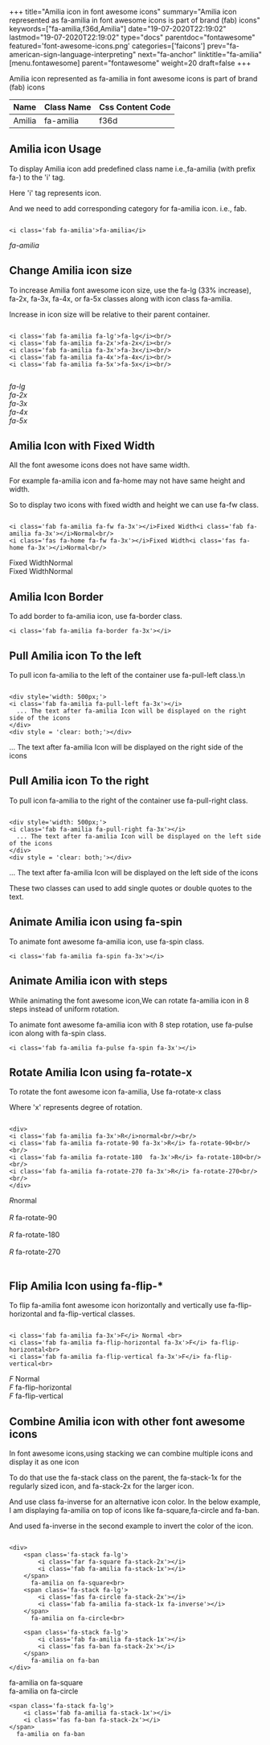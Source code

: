 +++
title="Amilia icon in font awesome icons"
summary="Amilia icon represented as fa-amilia in font awesome icons is part of brand (fab) icons"
keywords=["fa-amilia,f36d,Amilia"]
date="19-07-2020T22:19:02"
lastmod="19-07-2020T22:19:02"
type="docs"
parentdoc="fontawesome"
featured='font-awesome-icons.png'
categories=['faicons']
prev="fa-american-sign-language-interpreting"
next="fa-anchor"
linktitle="fa-amilia"
[menu.fontawesome]
parent="fontawesome"
weight=20
draft=false
+++


Amilia icon represented as fa-amilia in font awesome icons is part of brand (fab) icons

<div class='table-responsive'><table class='table'><thead><tr><th>Name</th><th>Class Name</th><th>Css Content Code</th></tr></thead><tbody><tr><td>Amilia</td><td>fa-amilia</td><td>f36d</td></tr></tbody></table></div>



## Amilia icon Usage

To display Amilia icon add predefined class name i.e.,fa-amilia (with prefix fa-) to the 'i' tag.

Here 'i' tag represents icon.

And we need to add corresponding category for fa-amilia icon. i.e., fab.


```

<i class='fab fa-amilia'>fa-amilia</i>
```

<i class='fab fa-amilia'>fa-amilia</i>




## Change Amilia icon size
To increase Amilia font awesome icon size, use the fa-lg (33% increase), fa-2x, fa-3x, fa-4x, or fa-5x classes along with icon class fa-amilia.

Increase in icon size will be relative to their parent container. 

```

<i class='fab fa-amilia fa-lg'>fa-lg</i><br/>
<i class='fab fa-amilia fa-2x'>fa-2x</i><br/>
<i class='fab fa-amilia fa-3x'>fa-3x</i><br/>
<i class='fab fa-amilia fa-4x'>fa-4x</i><br/>
<i class='fab fa-amilia fa-5x'>fa-5x</i><br/>
            
```

<i class='fab fa-amilia fa-lg'>fa-lg</i><br/>
<i class='fab fa-amilia fa-2x'>fa-2x</i><br/>
<i class='fab fa-amilia fa-3x'>fa-3x</i><br/>
<i class='fab fa-amilia fa-4x'>fa-4x</i><br/>
<i class='fab fa-amilia fa-5x'>fa-5x</i><br/>
            



## Amilia Icon with Fixed Width 

All the font awesome icons does not have same width.

For example fa-amilia icon and fa-home may not have same height and width.

So to display two icons with fixed width and height we can use fa-fw class.


```

<i class='fab fa-amilia fa-fw fa-3x'></i>Fixed Width<i class='fab fa-amilia fa-3x'></i>Normal<br/>
<i class='fas fa-home fa-fw fa-3x'></i>Fixed Width<i class='fas fa-home fa-3x'></i>Normal<br/>
```

<i class='fab fa-amilia fa-fw fa-3x'></i>Fixed Width<i class='fab fa-amilia fa-3x'></i>Normal<br/>
<i class='fas fa-home fa-fw fa-3x'></i>Fixed Width<i class='fas fa-home fa-3x'></i>Normal<br/>



## Amilia Icon Border 

To add border to fa-amilia icon, use fa-border class.


```
<i class='fab fa-amilia fa-border fa-3x'></i>

```
<i class='fab fa-amilia fa-border fa-3x'></i>





## Pull Amilia icon To the left

To pull icon fa-amilia to the left of the container use fa-pull-left class.\n

```

<div style='width: 500px;'>
<i class='fab fa-amilia fa-pull-left fa-3x'></i>
  ... The text after fa-amilia Icon will be displayed on the right side of the icons
</div>
<div style = 'clear: both;'></div>
```

<div style='width: 500px;'>
<i class='fab fa-amilia fa-pull-left fa-3x'></i>
  ... The text after fa-amilia Icon will be displayed on the right side of the icons
</div>
<div style = 'clear: both;'></div>




## Pull Amilia icon To the right
To pull icon fa-amilia to the right of the container use fa-pull-right class.

```

<div style='width: 500px;'>
<i class='fab fa-amilia fa-pull-right fa-3x'></i>
  ... The text after fa-amilia Icon will be displayed on the left side of the icons
</div>
<div style = 'clear: both;'></div>
```

<div style='width: 500px;'>
<i class='fab fa-amilia fa-pull-right fa-3x'></i>
  ... The text after fa-amilia Icon will be displayed on the left side of the icons
</div>
<div style = 'clear: both;'></div>

These two classes can used to add single quotes or double quotes to the text.


## Animate Amilia icon using fa-spin
To animate font awesome fa-amilia icon, use fa-spin class.

```
<i class='fab fa-amilia fa-spin fa-3x'></i>
```
<i class='fab fa-amilia fa-spin fa-3x'></i>




## Animate Amilia icon with steps
While animating the font awesome icon,We can rotate fa-amilia icon in 8 steps instead of uniform rotation.

To animate font awesome fa-amilia icon with 8 step rotation, use fa-pulse icon along with fa-spin class.


```
<i class='fab fa-amilia fa-pulse fa-spin fa-3x'></i>

```
<i class='fab fa-amilia fa-pulse fa-spin fa-3x'></i>





## Rotate Amilia Icon using fa-rotate-x
To rotate the font awesome icon fa-amilia, Use fa-rotate-x class

Where 'x' represents degree of rotation.


```

<div>
<i class='fab fa-amilia fa-3x'>R</i>normal<br/><br/>
<i class='fab fa-amilia fa-rotate-90 fa-3x'>R</i> fa-rotate-90<br/><br/> 
<i class='fab fa-amilia fa-rotate-180  fa-3x'>R</i> fa-rotate-180<br/><br/> 
<i class='fab fa-amilia fa-rotate-270 fa-3x'>R</i> fa-rotate-270<br/><br/>
</div>
```

<div>
<i class='fab fa-amilia fa-3x'>R</i>normal<br/><br/>
<i class='fab fa-amilia fa-rotate-90 fa-3x'>R</i> fa-rotate-90<br/><br/> 
<i class='fab fa-amilia fa-rotate-180  fa-3x'>R</i> fa-rotate-180<br/><br/> 
<i class='fab fa-amilia fa-rotate-270 fa-3x'>R</i> fa-rotate-270<br/><br/>
</div>




## Flip Amilia Icon using fa-flip-*
To flip fa-amilia font awesome icon horizontally and vertically use fa-flip-horizontal and fa-flip-vertical classes. 

```

<i class='fab fa-amilia fa-3x'>F</i> Normal <br>
<i class='fab fa-amilia fa-flip-horizontal fa-3x'>F</i> fa-flip-horizontal<br>
<i class='fab fa-amilia fa-flip-vertical fa-3x'>F</i> fa-flip-vertical<br>
```

<i class='fab fa-amilia fa-3x'>F</i> Normal <br>
<i class='fab fa-amilia fa-flip-horizontal fa-3x'>F</i> fa-flip-horizontal<br>
<i class='fab fa-amilia fa-flip-vertical fa-3x'>F</i> fa-flip-vertical<br>




## Combine Amilia icon with other font awesome icons
In font awesome icons,using stacking we can combine multiple icons and display it as one icon 

To do that use the fa-stack class on the parent, the fa-stack-1x for the regularly sized icon, and fa-stack-2x for the larger icon.

And use class fa-inverse for an alternative icon color. 
In the below example, I am displaying fa-amilia on top of icons like fa-square,fa-circle and fa-ban.

And used fa-inverse in the second example to invert the color of the icon.

```

<div>
    <span class='fa-stack fa-lg'>
        <i class='far fa-square fa-stack-2x'></i>
        <i class='fab fa-amilia fa-stack-1x'></i>
    </span>
      fa-amilia on fa-square<br>
    <span class='fa-stack fa-lg'>
        <i class='fas fa-circle fa-stack-2x'></i>
        <i class='fab fa-amilia fa-stack-1x fa-inverse'></i>
    </span>
      fa-amilia on fa-circle<br>

    <span class='fa-stack fa-lg'>
        <i class='fab fa-amilia fa-stack-1x'></i>
        <i class='fas fa-ban fa-stack-2x'></i>
    </span>
      fa-amilia on fa-ban
</div>
```

<div>
    <span class='fa-stack fa-lg'>
        <i class='far fa-square fa-stack-2x'></i>
        <i class='fab fa-amilia fa-stack-1x'></i>
    </span>
      fa-amilia on fa-square<br>
    <span class='fa-stack fa-lg'>
        <i class='fas fa-circle fa-stack-2x'></i>
        <i class='fab fa-amilia fa-stack-1x fa-inverse'></i>
    </span>
      fa-amilia on fa-circle<br>

    <span class='fa-stack fa-lg'>
        <i class='fab fa-amilia fa-stack-1x'></i>
        <i class='fas fa-ban fa-stack-2x'></i>
    </span>
      fa-amilia on fa-ban
</div>






